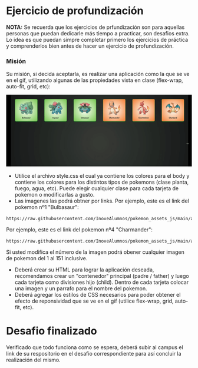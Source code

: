 # Ejercicio de profundización

__NOTA:__ Se recuerda que los ejercicios de prfundización son para aquellas personas que puedan dedicarle más tiempo a practicar, son desafios extra. Lo idea es que puedan simpre completar primero los ejercicios de práctica y comprenderlos bien antes de hacer un ejercicio de profundización.

### Misión
Su misión, si decida aceptarla, es realizar una aplicación como la que se ve en el gif, utilizando algunas de las propiedades vista en clase (flex-wrap, auto-fit, grid, etc):

![resultado](resultado.gif)

- Utilice el archivo style.css el cual ya contiene los colores para el body y contiene los colores para los distintos tipos de pokemons (clase planta, fuego, agua, etc). Puede elegir cualquier clase para cada tarjeta de pokemon o modificarlas a gusto.
- Las imagenes las podrá obtner por links. Por ejemplo, este es el link del pokemon nº1 "Bulbasaur":
```
https://raw.githubusercontent.com/InoveAlumnos/pokemon_assets_js/main/assets/001.png
```
Por ejemplo, este es el link del pokemon nº4 "Charmander":
```
https://raw.githubusercontent.com/InoveAlumnos/pokemon_assets_js/main/assets/004.png
```

Si usted modifica el número de la imagen podrá obener cualquier imagen de pokemon del 1 al 151 inclusive.

- Deberá crear su HTML para lograr la aplicación deseada, recomendamos crear un "contenedor" principal (padre / father) y luego cada tarjeta como divisiones hijo (child). Dentro de cada tarjeta colocar una imagen y un parrafo para el nombre del pokemon.
- Deberá agregar los estilos de CSS necesarios para poder obtener el efecto de reponsividad que se ve en el gif (utilice flex-wrap, grid, auto-fit, etc).

# Desafio finalizado
Verificado que todo funciona como se espera, deberá subir al campus el link de su respositorio en el desafio correspondiente para así concluir la realización del mismo.